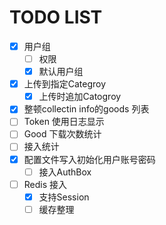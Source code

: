 # TODO LIST

- [x] 用户组
  - [ ] 权限
  - [x] 默认用户组
- [x] 上传到指定Categroy
  - [x] 上传时追加Catogroy
- [x] 整顿collectin info的goods 列表
- [ ] Token 使用日志显示
- [ ] Good 下载次数统计
- [ ] 接入统计
- [x] 配置文件写入初始化用户账号密码
  - [ ] 接入AuthBox
- [ ] Redis 接入
  - [x] 支持Session
  - [ ] 缓存整理